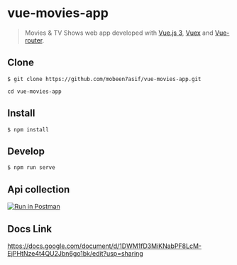 # vue-movies-app
> Movies & TV Shows web app developed with [Vue.js 3](http://vuejs.org/guide/), [Vuex](https://github.com/vuejs/vuex) and [Vue-router](https://router.vuejs.org/).

## Clone
```
$ git clone https://github.com/mobeen7asif/vue-movies-app.git

cd vue-movies-app
```

## Install
```
$ npm install
```

## Develop

```
$ npm run serve
```

## Api collection

[![Run in Postman](https://run.pstmn.io/button.svg)](https://app.getpostman.com/run-collection/1332593-aa3b676f-77e1-49e5-aa11-a794a39430f0?action=collection%2Ffork&collection-url=entityId%3D1332593-aa3b676f-77e1-49e5-aa11-a794a39430f0%26entityType%3Dcollection%26workspaceId%3De7292cda-3bd4-4913-bb51-a0735f33b913)

## Docs Link

https://docs.google.com/document/d/1DWM1fD3MiKNabPF8LcM-EjPHtNze4t4QU2Jbn6go1bk/edit?usp=sharing